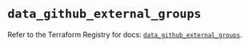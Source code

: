 # `data_github_external_groups`

Refer to the Terraform Registry for docs: [`data_github_external_groups`](https://registry.terraform.io/providers/integrations/github/6.0.1/docs/data-sources/external_groups).
